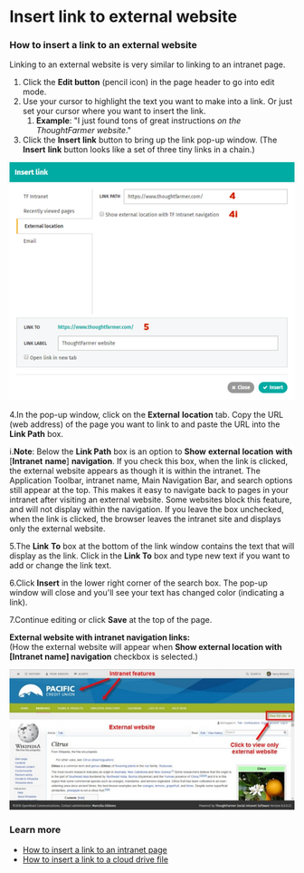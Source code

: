 # Insert link to external website



### How to insert a link to an external website

Linking to an external website is very similar to linking to an intranet page.

1. Click the **Edit button** \(pencil icon\) in the page header to go into edit mode.
2. Use your cursor to highlight the text you want to make into a link. Or just set your cursor where you want to insert the link.
   1. **Example**: "I just found tons of great instructions _on the ThoughtFarmer website_."
3. Click the **Insert** **link** button to bring up the link pop-up window. \(The **Insert** **link** button looks like a set of three tiny links in a chain.\)

![](../../../.gitbook/assets/1%20%281%29.png)



4.In the pop-up window, click on the **External** **location** tab. Copy the URL \(web address\) of the page you want to link to and paste the URL into the **Link Path** box.

i.**Note**: Below the **Link Path** box is an option to **Show** **external** **location** **with** \[**Intranet** **name**\] **navigation**. If you check this box, when the link is clicked, the external website appears as though it is within the intranet. The Application Toolbar, intranet name, Main Navigation Bar, and search options still appear at the top. This makes it easy to navigate back to pages in your intranet after visiting an external website. Some websites block this feature, and will not display within the navigation. If you leave the box unchecked, when the link is clicked, the browser leaves the intranet site and displays only the external website.

5.The **Link** **To** box at the bottom of the link window contains the text that will display as the link. Click in the **Link To** box and type new text if you want to add or change the link text.

6.Click **Insert** in the lower right corner of the search box. The pop-up window will close and you'll see your text has changed color \(indicating a link\).

7.Continue editing or click **Save** at the top of the page.

**External website with intranet navigation links:**  
\(How the external website will appear when **Show external location with \[Intranet name\] navigation** checkbox is selected.\)

![](../../../.gitbook/assets/2%20%2841%29.jpg)



### Learn more

* [How to insert a link to an intranet page](./)
* [How to insert a link to a cloud drive file](../../cloud-drive-integration/link-to-cloud-drive-files-in-page-content.md)

